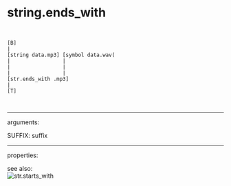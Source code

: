 # string.ends_with

```


[B]
|
[string data.mp3] [symbol data.wav(
|                 |
|                 |
|                 |
[str.ends_with .mp3]
|
[T]

            
```
---
arguments:

SUFFIX: suffix<br>

---
properties:


see also:<br>
![str.starts_with]("img/object_str.starts_with.png")
